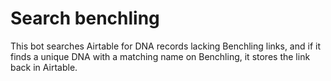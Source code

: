 # Search benchling
This bot searches Airtable for DNA records lacking Benchling links, and if it finds a unique DNA with a matching name on Benchling, it stores the link back in Airtable.
